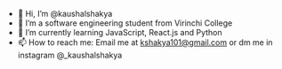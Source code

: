- 👋 Hi, I’m @kaushalshakya
- 👀 I’m a software engineering student from Virinchi College
- 🌱 I’m currently learning JavaScript, React.js and Python
- 📫 How to reach me: Email me at kshakya101@gmail.com or dm me in instagram @_kaushalshakya

<!---
kaushalshakya/kaushalshakya is a ✨ special ✨ repository because its `README.md` (this file) appears on your GitHub profile.
You can click the Preview link to take a look at your changes.
--->
